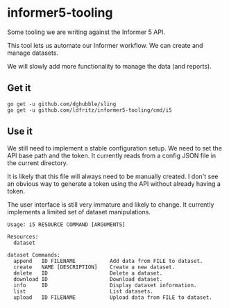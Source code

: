# informer5-tooling

Some tooling we are writing against the Informer 5 API.

This tool lets us automate our Informer workflow.
We can create and manage datasets.

We will slowly add more functionality to manage the data (and reports).

## Get it

```
go get -u github.com/dghubble/sling
go get -u github.com/ldfritz/informer5-tooling/cmd/i5
```

## Use it

We still need to implement a stable configuration setup.
We need to set the API base path and the token.
It currently reads from a config JSON file in the current directory.

It is likely that this file will always need to be manually created.
I don't see an obvious way to generate a token using the API without already having a token.

The user interface is still very immature and likely to change.
It currently implements a limited set of dataset manipulations.

```
Usage: i5 RESOURCE COMMAND [ARGUMENTS]

Resources:
  dataset

dataset Commands:
  append   ID FILENAME           Add data from FILE to dataset.
  create   NAME [DESCRIPTION]    Create a new dataset.
  delete   ID                    Delete a dataset.
  download ID                    Download dataset.
  info     ID                    Display dataset information.
  list                           List datasets.
  upload   ID FILENAME           Upload data from FILE to dataset.
```

